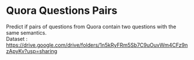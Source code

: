 # Quora Questions Pairs
Predict if pairs of questions from Quora contain two questions with the same semantics.\
Dataset : https://drive.google.com/drive/folders/1n5kRyFRm5Sb7C9uOuvWm4CFz9nzApyKv?usp=sharing
